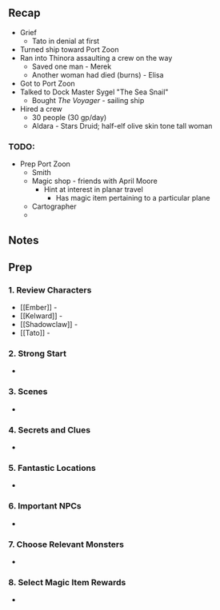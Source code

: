 
## Recap

* Grief
	* Tato in denial at first
* Turned ship toward Port Zoon
* Ran into Thinora assaulting a crew on the way
	* Saved one man - Merek
	* Another woman had died (burns) - Elisa
* Got to Port Zoon
* Talked to Dock Master Sygel "The Sea Snail"
	* Bought *The Voyager* - sailing ship
* Hired a crew
	* 30 people (30 gp/day)
	* Aldara - Stars Druid; half-elf olive skin tone tall woman
### TODO:
* Prep Port Zoon
	* Smith
	* Magic shop - friends with April Moore
		* Hint at interest in planar travel
			* Has magic item pertaining to a particular plane
	* Cartographer
	* 
## Notes
## Prep
### 1. Review Characters

* [[Ember]] - 
* [[Kelward]] -
* [[Shadowclaw]] - 
* [[Tato]] - 

### 2. Strong Start

* 

### 3. Scenes

* 

### 4. Secrets and Clues

* 

### 5. Fantastic Locations

* 

### 6. Important NPCs

* 

### 7. Choose Relevant Monsters

* 

### 8. Select Magic Item Rewards

* 
